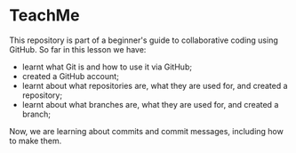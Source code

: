 # TeachMe
This repository is part of a beginner's guide to collaborative coding using GitHub.
So far in this lesson we have:
* learnt what Git is and how to use it via GitHub; 
* created a GitHub account;
* learnt about what repositories are, what they are used for, and created a repository; 
* learnt about what branches are, what they are used for, and created a branch; 

Now, we are learning about commits and commit messages, including how to make them. 
